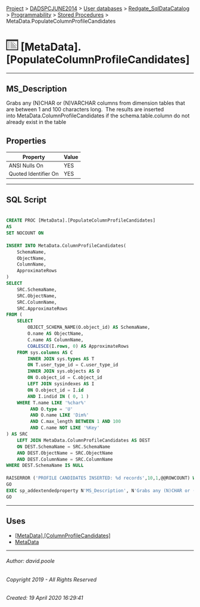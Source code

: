 #### 

[Project](../../../../../index.md) > [DADSPCJUNE2014](../../../../index.md) > [User databases](../../../index.md) > [Redgate_SqlDataCatalog](../../index.md) > [Programmability](../index.md) > [Stored Procedures](Stored_Procedures.md) > MetaData.PopulateColumnProfileCandidates

# ![Stored Procedures](../../../../../Images/StoredProcedure32.png) [MetaData].[PopulateColumnProfileCandidates]

---

## <a name="#description"></a>MS_Description

Grabs any (N)CHAR or (N)VARCHAR columns from dimension tables that are between 1 and 100 characters long.  The results are inserted into MetaData.ColumnProfileCandidates if the schema.table.column do not already exist in the table

## <a name="#properties"></a>Properties

| Property | Value |
|---|---|
| ANSI Nulls On | YES |
| Quoted Identifier On | YES |


---

## <a name="#sqlscript"></a>SQL Script

```sql

CREATE PROC [MetaData].[PopulateColumnProfileCandidates]
AS
SET NOCOUNT ON

INSERT INTO MetaData.ColumnProfileCandidates(
    SchemaName,
    ObjectName,
    ColumnName,
    ApproximateRows
)
SELECT 
    SRC.SchemaName,
    SRC.ObjectName,
    SRC.ColumnName,
    SRC.ApproximateRows
FROM (
    SELECT 
        OBJECT_SCHEMA_NAME(O.object_id) AS SchemaName,
        O.name AS ObjectName,
        C.name AS ColumnName,
        COALESCE(I.rows, 0) AS ApproximateRows
    FROM sys.columns AS C
        INNER JOIN sys.types AS T
        ON T.user_type_id = C.user_type_id
        INNER JOIN sys.objects AS O
        ON O.object_id = C.object_id
        LEFT JOIN sysindexes AS I
        ON O.object_id = I.id
        AND I.indid IN ( 0, 1 )
    WHERE T.name LIKE '%char%'
         AND O.type = 'U'
         AND O.name LIKE 'Dim%'
         AND C.max_length BETWEEN 1 AND 100
         AND C.name NOT LIKE '%Key'
) AS SRC
    LEFT JOIN MetaData.ColumnProfileCandidates AS DEST
    ON DEST.SchemaName = SRC.SchemaName
    AND DEST.ObjectName = SRC.ObjectName
    AND DEST.ColumnName = SRC.ColumnName
WHERE DEST.SchemaName IS NULL

RAISERROR ('PROFILE CANDIDATES INSERTED: %d records',10,1,@@ROWCOUNT) WITH NOWAIT;
GO
EXEC sp_addextendedproperty N'MS_Description', N'Grabs any (N)CHAR or (N)VARCHAR columns from dimension tables that are between 1 and 100 characters long.  The results are inserted into MetaData.ColumnProfileCandidates if the schema.table.column do not already exist in the table', 'SCHEMA', N'MetaData', 'PROCEDURE', N'PopulateColumnProfileCandidates', NULL, NULL
GO

```


---

## <a name="#uses"></a>Uses

* [[MetaData].[ColumnProfileCandidates]](../../Tables/ColumnProfileCandidates.md)
* [MetaData](../../Security/Schemas/MetaData.md)


---

###### Author:  david.poole

###### Copyright 2019 - All Rights Reserved

###### Created: 19 April 2020 16:29:41

